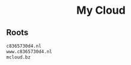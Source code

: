 


<h1 align="center">My Cloud</h1>  


## Roots


```html
c8365730d4.nl
www.c8365730d4.nl
mcloud.bz
```  

<br>
